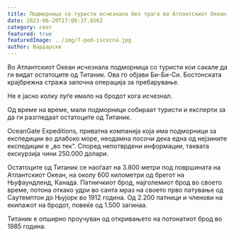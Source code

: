 ```yaml
---
title: Подморница со туристи исчезнала без трага во Атлантскиот Океан
date: 2023-06-20T17:00:37.856Z
category: свет
featured: true
featuredImage: ../img/7-pod-iscezna.jpg
author: Вардарски
---
```

Во Атлантскиот Океан исчезнала подморница со туристи кои сакале да ги видат остатоците од Титаник. Ова го објави Би-Би-Си. Бостонската крајбрежна стража започна операција за пребарување.

Не е јасно колку луѓе имало на бродот кога исчезнал.

Од време на време, мали подморници собираат туристи и експерти за да ги разгледаат остатоците од Титаник.

OceanGate Expeditions, приватна компанија која има подморници за експедиции во длабоко море, неодамна посочи дека една од нејзините експедиции е „во тек“. Според непотврдени информации, таквата екскурзија чини 250.000 долари.

Остатоците од Титаник се наоѓаат на 3.800 метри под површината на Атлантскиот Океан, на околу 600 километри од брегот на Њуфаундленд, Канада. Патничкиот брод, најголемиот брод во своето време, потона откако удри во санта мраз на своето прво патување од Саутемптон до Њујорк во 1912 година. Од 2.200 патници и членови на екипажот на бродот, повеќе од 1.500 загинаа.

Титаник е опширно проучуван од откривањето на потонатиот брод во 1985 година.